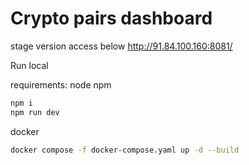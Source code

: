 # Crypto pairs dashboard

stage version access below
http://91.84.100.160:8081/

Run local

requirements:
node
npm

```bash
npm i
npm run dev
```
docker
```bash
docker compose -f docker-compose.yaml up -d --build
```